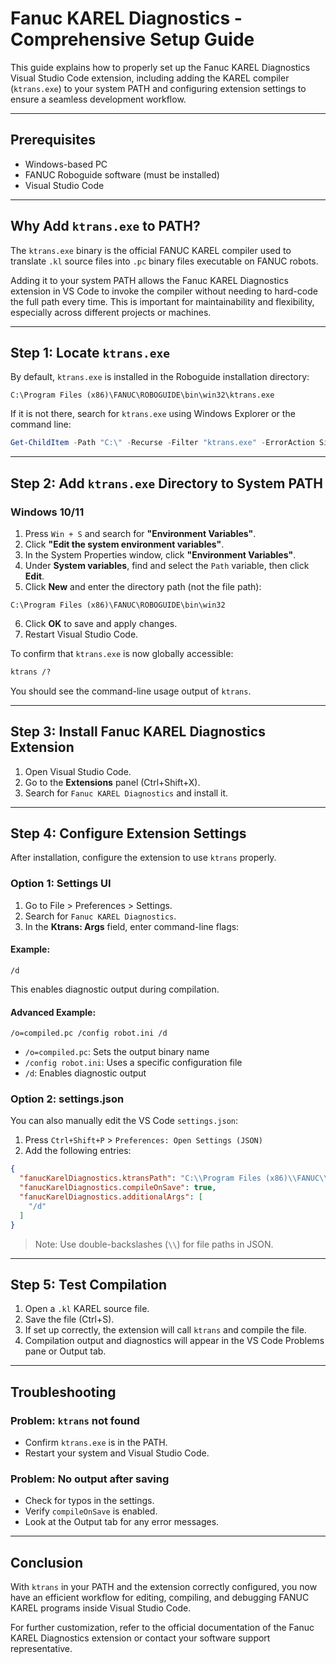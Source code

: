 # Fanuc KAREL Diagnostics - Comprehensive Setup Guide

This guide explains how to properly set up the Fanuc KAREL Diagnostics Visual Studio Code extension, including adding the KAREL compiler (`ktrans.exe`) to your system PATH and configuring extension settings to ensure a seamless development workflow.

---

## Prerequisites

* Windows-based PC
* FANUC Roboguide software (must be installed)
* Visual Studio Code

---

## Why Add `ktrans.exe` to PATH?

The `ktrans.exe` binary is the official FANUC KAREL compiler used to translate `.kl` source files into `.pc` binary files executable on FANUC robots.

Adding it to your system PATH allows the Fanuc KAREL Diagnostics extension in VS Code to invoke the compiler without needing to hard-code the full path every time. This is important for maintainability and flexibility, especially across different projects or machines.

---

## Step 1: Locate `ktrans.exe`

By default, `ktrans.exe` is installed in the Roboguide installation directory:

```
C:\Program Files (x86)\FANUC\ROBOGUIDE\bin\win32\ktrans.exe
```

If it is not there, search for `ktrans.exe` using Windows Explorer or the command line:

```powershell
Get-ChildItem -Path "C:\" -Recurse -Filter "ktrans.exe" -ErrorAction SilentlyContinue
```

---

## Step 2: Add `ktrans.exe` Directory to System PATH

### Windows 10/11

1. Press `Win + S` and search for **"Environment Variables"**.
2. Click **"Edit the system environment variables"**.
3. In the System Properties window, click **"Environment Variables"**.
4. Under **System variables**, find and select the `Path` variable, then click **Edit**.
5. Click **New** and enter the directory path (not the file path):

```
C:\Program Files (x86)\FANUC\ROBOGUIDE\bin\win32
```

6. Click **OK** to save and apply changes.
7. Restart Visual Studio Code.

To confirm that `ktrans.exe` is now globally accessible:

```cmd
ktrans /?
```

You should see the command-line usage output of `ktrans`.

---

## Step 3: Install Fanuc KAREL Diagnostics Extension

1. Open Visual Studio Code.
2. Go to the **Extensions** panel (Ctrl+Shift+X).
3. Search for `Fanuc KAREL Diagnostics` and install it.

---

## Step 4: Configure Extension Settings

After installation, configure the extension to use `ktrans` properly.

### Option 1: Settings UI

1. Go to File > Preferences > Settings.
2. Search for `Fanuc KAREL Diagnostics`.
3. In the **Ktrans: Args** field, enter command-line flags:

#### Example:

```
/d
```

This enables diagnostic output during compilation.

#### Advanced Example:

```
/o=compiled.pc /config robot.ini /d
```

* `/o=compiled.pc`: Sets the output binary name
* `/config robot.ini`: Uses a specific configuration file
* `/d`: Enables diagnostic output

### Option 2: settings.json

You can also manually edit the VS Code `settings.json`:

1. Press `Ctrl+Shift+P` > `Preferences: Open Settings (JSON)`
2. Add the following entries:

```json
{
  "fanucKarelDiagnostics.ktransPath": "C:\\Program Files (x86)\\FANUC\\ROBOGUIDE\\bin\\win32\\ktrans.exe",
  "fanucKarelDiagnostics.compileOnSave": true,
  "fanucKarelDiagnostics.additionalArgs": [
    "/d"
  ]
}
```

> Note: Use double-backslashes (`\\`) for file paths in JSON.

---

## Step 5: Test Compilation

1. Open a `.kl` KAREL source file.
2. Save the file (Ctrl+S).
3. If set up correctly, the extension will call `ktrans` and compile the file.
4. Compilation output and diagnostics will appear in the VS Code Problems pane or Output tab.

---

## Troubleshooting

### Problem: `ktrans` not found

* Confirm `ktrans.exe` is in the PATH.
* Restart your system and Visual Studio Code.

### Problem: No output after saving

* Check for typos in the settings.
* Verify `compileOnSave` is enabled.
* Look at the Output tab for any error messages.

---

## Conclusion

With `ktrans` in your PATH and the extension correctly configured, you now have an efficient workflow for editing, compiling, and debugging FANUC KAREL programs inside Visual Studio Code.

For further customization, refer to the official documentation of the Fanuc KAREL Diagnostics extension or contact your software support representative.

